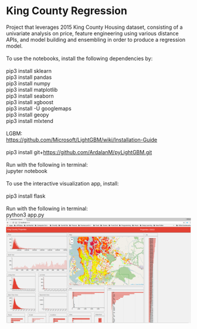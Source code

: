 # King County Regression<br/>
Project that leverages 2015 King County Housing dataset, consisting of a univariate analysis on price, feature engineering using various distance APIs, and model building and ensembling in order to produce a regression model.<br/>
<br/>
To use the notebooks, install the following dependencies by:<br/>
<br/>
pip3 install sklearn<br/>
pip3 install pandas<br/>
pip3 install numpy<br/>
pip3 install matplotlib<br/>
pip3 install seaborn<br/>
pip3 install xgboost<br/>
pip3 install -U googlemaps<br/>
pip3 install geopy<br/>
pip3 install mlxtend<br/>
<br/>
LGBM:<br/>
https://github.com/Microsoft/LightGBM/wiki/Installation-Guide<br/>
<br/>
pip3 install git+https://github.com/ArdalanM/pyLightGBM.git<br/>
<br/>
Run with the following in terminal:<br/>
jupyter notebook<br/>
<br/>
To use the interactive visualization app, install:<br/>
<br/>
pip3 install flask<br/>
<br/>
Run with the following in terminal:<br/>
python3 app.py
<img src="https://github.com/fsharpasharpinfinity/King_County_Regression/blob/master/ss.png?raw=true" />
